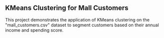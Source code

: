 ## KMeans Clustering for Mall Customers

This project demonstrates the application of KMeans clustering on the "mall_customers.csv" dataset to segment customers based on their annual income and spending score.
